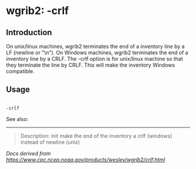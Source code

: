 # wgrib2: -crlf

## Introduction

On unix/linux machines, wgrib2 terminates the end of a inventory line by a LF (newline or "\n").
On Windows machines, wgrib2 terminates the end of a inventory line by a CRLF.
The -crlf option is for unix/linux machine so that they terminate
the line by CRLF. This will make the inventory Windows compatible.

## Usage

```

-crlf

```

See also:

---

> Description: init make the end of the inventory a crlf (windows) instead of newline (unix)

_Docs derived from <https://www.cpc.ncep.noaa.gov/products/wesley/wgrib2/crlf.html>_
